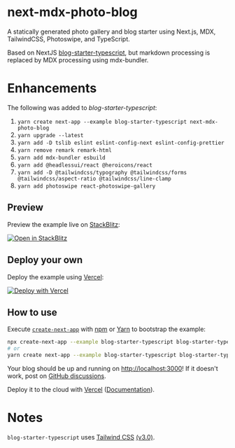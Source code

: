 # next-mdx-photo-blog

A statically generated photo gallery and blog starter using Next.js, MDX, TailwindCSS, Photoswipe, and TypeScript.

Based on NextJS [blog-starter-typescript](https://github.com/vercel/next.js/tree/canary/examples/blog-starter-typescript), but markdown processing is replaced by MDX processing using mdx-bundler.

# Enhancements

The following was added to *blog-starter-typescript*:

1. `yarn create next-app --example blog-starter-typescript next-mdx-photo-blog`
2. `yarn upgrade --latest`
3. `yarn add -D tslib eslint eslint-config-next eslint-config-prettier`
4. `yarn remove remark remark-html`
5. `yarn add mdx-bundler esbuild`
6. `yarn add @headlessui/react @heroicons/react`
7. `yarn add -D @tailwindcss/typography @tailwindcss/forms @tailwindcss/aspect-ratio @tailwindcss/line-clamp`
8. `yarn add photoswipe react-photoswipe-gallery`

## Preview

Preview the example live on [StackBlitz](http://stackblitz.com/):

[![Open in StackBlitz](https://developer.stackblitz.com/img/open_in_stackblitz.svg)](https://stackblitz.com/github/vercel/next.js/tree/canary/examples/blog-starter-typescript)

## Deploy your own

Deploy the example using [Vercel](https://vercel.com?utm_source=github&utm_medium=readme&utm_campaign=next-example):

[![Deploy with Vercel](https://vercel.com/button)](https://vercel.com/new/git/external?repository-url=https://github.com/vercel/next.js/tree/canary/examples/blog-starter-typescript&project-name=blog-starter-typescript&repository-name=blog-starter-typescript)

## How to use

Execute [`create-next-app`](https://github.com/vercel/next.js/tree/canary/packages/create-next-app) with [npm](https://docs.npmjs.com/cli/init) or [Yarn](https://yarnpkg.com/lang/en/docs/cli/create/) to bootstrap the example:

```bash
npx create-next-app --example blog-starter-typescript blog-starter-typescript-app
# or
yarn create next-app --example blog-starter-typescript blog-starter-typescript-app
```

Your blog should be up and running on [http://localhost:3000](http://localhost:3000)! If it doesn't work, post on [GitHub discussions](https://github.com/vercel/next.js/discussions).

Deploy it to the cloud with [Vercel](https://vercel.com/new?utm_source=github&utm_medium=readme&utm_campaign=next-example) ([Documentation](https://nextjs.org/docs/deployment)).

# Notes

`blog-starter-typescript` uses [Tailwind CSS](https://tailwindcss.com) [(v3.0)](https://tailwindcss.com/blog/tailwindcss-v3).
